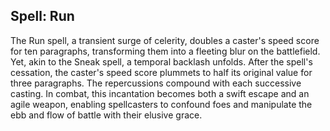 ## Spell: Run

The Run spell, a transient surge of celerity, doubles a caster's speed score for ten paragraphs, transforming them into a fleeting blur on the battlefield. Yet, akin to the Sneak spell, a temporal backlash unfolds. After the spell's cessation, the caster's speed score plummets to half its original value for three paragraphs. The repercussions compound with each successive casting. In combat, this incantation becomes both a swift escape and an agile weapon, enabling spellcasters to confound foes and manipulate the ebb and flow of battle with their elusive grace.